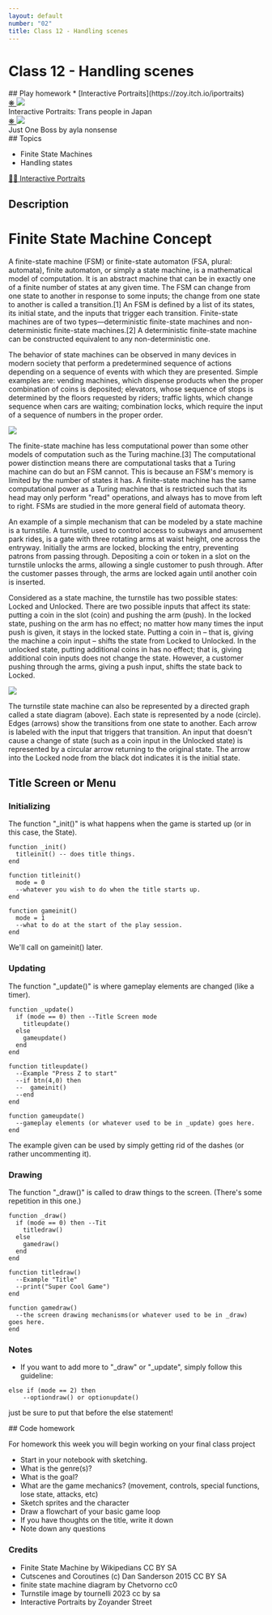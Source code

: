 ```yaml
---
layout: default
number: "02"
title: Class 12 - Handling scenes
---
```


# Class 12 - Handling scenes

<div class="emulation" markdown="1">
## Play homework
* [Interactive Portraits](https://zoy.itch.io/iportraits)
</div>

<div class="img" markdown="1">
<span class="imgRef"><a href="https://zoy.itch.io/iportraits"> &#x274B; </a></span>
<img src="{{ site.baseurl }}/assets/img/portraits.gif">
<figcaption>Interactive Portraits: Trans people in Japan</figcaption>
</div>

<div class="img2" markdown="1">
<span class="imgRef"><a href="https://aylanonsense.itch.io/just-one-boss"> &#x274B; </a></span>
<img src="{{ site.baseurl }}/assets/img/boss.png">
  <figcaption>Just One Boss by ayla nonsense</figcaption>
</div>

<div class="themes" markdown="1">
## Topics

* Finite State Machines
* Handling states

</div>

<div class="description" markdown="1">
<div class="summaries" markdown="1"><a target="" href="https://zoy.itch.io/iportraits">🏳️‍⚧️  Interactive Portraits</a>
</div>

## Description

# Finite State Machine Concept

A finite-state machine (FSM) or finite-state automaton (FSA, plural: automata), finite automaton, or simply a state machine, is a mathematical model of computation. It is an abstract machine that can be in exactly one of a finite number of states at any given time. The FSM can change from one state to another in response to some inputs; the change from one state to another is called a transition.[1] An FSM is defined by a list of its states, its initial state, and the inputs that trigger each transition. Finite-state machines are of two types—deterministic finite-state machines and non-deterministic finite-state machines.[2] A deterministic finite-state machine can be constructed equivalent to any non-deterministic one.

The behavior of state machines can be observed in many devices in modern society that perform a predetermined sequence of actions depending on a sequence of events with which they are presented. Simple examples are: vending machines, which dispense products when the proper combination of coins is deposited; elevators, whose sequence of stops is determined by the floors requested by riders; traffic lights, which change sequence when cars are waiting; combination locks, which require the input of a sequence of numbers in the proper order.

<img src="{{ site.baseurl }}/assets/img/turnstile.jpg">

The finite-state machine has less computational power than some other models of computation such as the Turing machine.[3] The computational power distinction means there are computational tasks that a Turing machine can do but an FSM cannot. This is because an FSM's memory is limited by the number of states it has. A finite-state machine has the same computational power as a Turing machine that is restricted such that its head may only perform "read" operations, and always has to move from left to right. FSMs are studied in the more general field of automata theory. 

An example of a simple mechanism that can be modeled by a state machine is a turnstile. A turnstile, used to control access to subways and amusement park rides, is a gate with three rotating arms at waist height, one across the entryway. Initially the arms are locked, blocking the entry, preventing patrons from passing through. Depositing a coin or token in a slot on the turnstile unlocks the arms, allowing a single customer to push through. After the customer passes through, the arms are locked again until another coin is inserted.

Considered as a state machine, the turnstile has two possible states: Locked and Unlocked. There are two possible inputs that affect its state: putting a coin in the slot (coin) and pushing the arm (push). In the locked state, pushing on the arm has no effect; no matter how many times the input push is given, it stays in the locked state. Putting a coin in – that is, giving the machine a coin input – shifts the state from Locked to Unlocked. In the unlocked state, putting additional coins in has no effect; that is, giving additional coin inputs does not change the state. However, a customer pushing through the arms, giving a push input, shifts the state back to Locked. 

<img src="{{ site.baseurl }}/assets/img/fsm.png">

The turnstile state machine can also be represented by a directed graph called a state diagram (above). Each state is represented by a node (circle). Edges (arrows) show the transitions from one state to another. Each arrow is labeled with the input that triggers that transition. An input that doesn't cause a change of state (such as a coin input in the Unlocked state) is represented by a circular arrow returning to the original state. The arrow into the Locked node from the black dot indicates it is the initial state. 

## Title Screen or Menu

### Initializing 

The function "_init()" is what happens when the game is started up (or in this case, the State).

```
function _init()
  titleinit() -- does title things.
end

function titleinit()
  mode = 0
  --whatever you wish to do when the title starts up.
end

function gameinit()
  mode = 1
  --what to do at the start of the play session.
end
```

We'll call on gameinit() later.

### Updating

The function "_update()" is where gameplay elements are changed (like a timer).

```
function _update()
  if (mode == 0) then --Title Screen mode
    titleupdate()
  else
    gameupdate()
  end
end

function titleupdate()
  --Example "Press Z to start"
  --if btn(4,0) then
  --  gameinit()
  --end
end

function gameupdate()
  --gameplay elements (or whatever used to be in _update) goes here.
end
```

The example given can be used by simply getting rid of the dashes (or rather uncommenting it).

### Drawing

The function "_draw()" is called to draw things to the screen. (There's some repetition in this one.)

```
function _draw()
  if (mode == 0) then --Tit
    titledraw()
  else
    gamedraw()
  end
end

function titledraw()
  --Example "Title"
  --print("Super Cool Game")
end

function gamedraw()
  --the screen drawing mechanisms(or whatever used to be in _draw) goes here.
end
```

### Notes

- If you want to add more to "_draw" or "_update", simply follow this guideline:

```
else if (mode == 2) then
    --optiondraw() or optionupdate()
```

just be sure to put that before the else statement!



</div>

<div class="readings" markdown="1">
## Code homework

For homework this week you will begin working on your final class project

* Start in your notebook with sketching. 
* What is the genre(s)?
* What is the goal?
* What are the game mechanics? (movement, controls, special functions, lose state, attacks, etc)
* Sketch sprites and the character
* Draw a flowchart of your basic game loop
* If you have thoughts on the title, write it down
* Note down any questions

### Credits

* Finite State Machine by Wikipedians CC BY SA
* Cutscenes and Coroutines (c) Dan Sanderson 2015 CC BY SA
* finite state machine diagram by Chetvorno cc0
* Turnstile image by tournelli 2023 cc by sa
* Interactive Portraits by Zoyander Street

</div>


